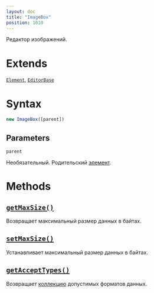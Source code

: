 ```yaml
---
layout: doc
title: "ImageBox"
position: 1010
---
```


Редактор изображений.

# Extends

[`Element`](../../KeyConcepts/Element/), [`EditorBase`](../EditorBase/)

# Syntax

```js
new ImageBox([parent])
```

## Parameters

`parent`

Необязательный. Родительский [элемент](../../KeyConcepts/Element/).

# Methods

## [`getMaxSize()`](ImageBox.getMaxSize/)

Возвращает максимальный размер данных в байтах.

## [`setMaxSize()`](ImageBox.setMaxSize/)

Устанавливает максимальный размер данных в байтах.

## [`getAcceptTypes()`](ImageBox.getAcceptTypes/)

Возвращает [коллекцию](../../KeyConcepts/Collection/) допустимых форматов данных.
